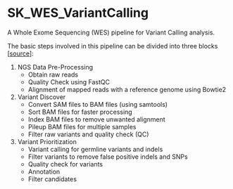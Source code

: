 # SK_WES_VariantCalling
A Whole Exome Sequencing (WES) pipeline for Variant Calling analysis.

The basic steps involved in this pipeline can be divided into three blocks [[source](https://bio-protocol.org/bio101/e2805)]:

1. NGS Data Pre-Processing
    * Obtain raw reads
    * Quality Check using FastQC
    * Alignment of mapped reads with a reference genome using Bowtie2
2. Variant Discover
    * Convert SAM files to BAM files (using samtools)
    * Sort BAM files for faster processing
    * Index BAM files to remove unwanted alignment
    * Pileup BAM files for multiple samples
    * Filter raw variants and quality check (QC)
3. Variant Prioritization
    * Variant calling for germline variants and indels
    * Filter variants to remove false positive indels and SNPs
    * Quality check for variants
    * Annotation
    * Filter candidates
